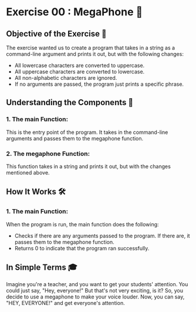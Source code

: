 # Exercise 00 : MegaPhone 📢
## Objective of the Exercise 🎯
The exercise wanted us to create a program that takes in a string as a command-line argument and prints it out, but with the following changes:
- All lowercase characters are converted to uppercase.
- All uppercase characters are converted to lowercase.
- All non-alphabetic characters are ignored.
- If no arguments are passed, the program just prints a specific phrase.

## Understanding the Components 🧩
### 1. The main Function: 
This is the entry point of the program. It takes in the command-line arguments and passes them to the megaphone function.

### 2. The megaphone Function: 
This function takes in a string and prints it out, but with the changes mentioned above.

## How It Works 🛠️
### 1. The main Function:
When the program is run, the main function does the following:
- Checks if there are any arguments passed to the program. If there are, it passes them to the megaphone function.
- Returns 0 to indicate that the program ran successfully.

## In Simple Terms 🎓
Imagine you're a teacher, and you want to get your students' attention. You could just say, "Hey, everyone!" But that's not very exciting, is it? So, you decide to use a megaphone to make your voice louder. Now, you can say, "HEY, EVERYONE!" and get everyone's attention.
